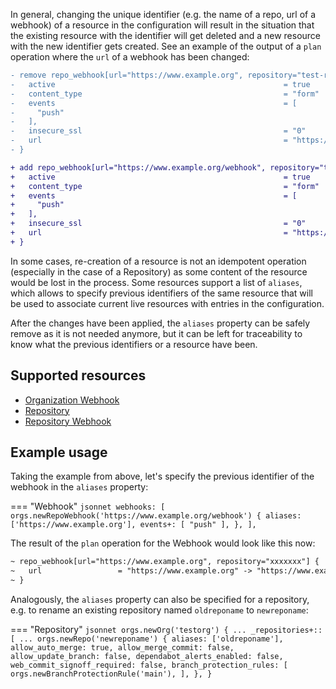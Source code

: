 In general, changing the unique identifier (e.g. the name of a repo, url of a webhook) of a resource
in the configuration will result in the situation that the existing resource with the identifier will
get deleted and a new resource with the new identifier gets created. See an example of the output of
a `plan` operation where the `url` of a webhook has been changed:

``` diff
- remove repo_webhook[url="https://www.example.org", repository="test-repo5"] {
-   active                                                   = true
-   content_type                                             = "form"
-   events                                                   = [
-     "push"
-   ],
-   insecure_ssl                                             = "0"
-   url                                                      = "https://www.example.org"
- }

+ add repo_webhook[url="https://www.example.org/webhook", repository="test-repo5"] {
+   active                                                   = true
+   content_type                                             = "form"
+   events                                                   = [
+     "push"
+   ],
+   insecure_ssl                                             = "0"
+   url                                                      = "https://www.example.org/webhook"
+ }
```

In some cases, re-creation of a resource is not an idempotent operation (especially in the case of a Repository)
as some content of the resource would be lost in the process. Some resources support a list of `aliases`, which
allows to specify previous identifiers of the same resource that will be used to associate current live resources
with entries in the configuration.

After the changes have been applied, the `aliases` property can be safely remove as it is not needed anymore,
but it can be left for traceability to know what the previous identifiers or a resource have been.

## Supported resources

- [Organization Webhook](../reference/organization/webhook.md)
- [Repository](../reference/organization/repository/index.md)
- [Repository Webhook](../reference/organization/repository/webhook.md)

## Example usage

Taking the example from above, let's specify the previous identifier of the webhook in the `aliases` property:

=== "Webhook"
    ``` jsonnet
    webhooks: [
        orgs.newRepoWebhook('https://www.example.org/webhook') {
            aliases: ['https://www.example.org'],
            events+: [
                "push"
            ],
        },
    ],
    ```

The result of the `plan` operation for the Webhook would look like this now:

``` diff
~ repo_webhook[url="https://www.example.org", repository="xxxxxxx"] {
~   url                 = "https://www.example.org" -> "https://www.example.org/webhook"
~ }
```

Analogously, the `aliases` property can also be specified for a repository, e.g. to rename an existing
repository named `oldreponame` to `newreponame`:

=== "Repository"
    ``` jsonnet
    orgs.newOrg('testorg') {
      ...
      _repositories+:: [
        ...
        orgs.newRepo('newreponame') {
          aliases: ['oldreponame'],
          allow_auto_merge: true,
          allow_merge_commit: false,
          allow_update_branch: false,
          dependabot_alerts_enabled: false,
          web_commit_signoff_required: false,
          branch_protection_rules: [
            orgs.newBranchProtectionRule('main'),
          ],
        },
    }
    ```

